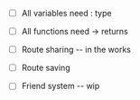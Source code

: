 - [ ] All variables need : type

- [ ] All functions need -> returns

- [ ] Route sharing -- in the works

- [ ] Route saving

- [ ] Friend system -- wip
